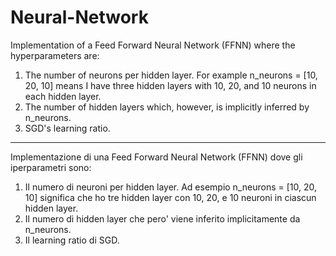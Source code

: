 # Neural-Network

Implementation of a Feed Forward Neural Network (FFNN) where the hyperparameters are:
1. The number of neurons per hidden layer. For example n_neurons = [10, 20, 10] means I have three hidden layers with 10, 20, and 10 neurons in each hidden layer.
2. The number of hidden layers which, however, is implicitly inferred by n_neurons.
3. SGD's learning ratio.

----

Implementazione di una Feed Forward Neural Network (FFNN) dove gli iperparametri sono:
1. Il numero di neuroni per hidden layer. Ad esempio n_neurons = [10, 20, 10] significa che ho tre hidden layer con 10, 20, e 10 neuroni in ciascun hidden layer.
2. Il numero di hidden layer che pero' viene inferito implicitamente da n_neurons.
3. Il learning ratio di SGD.

